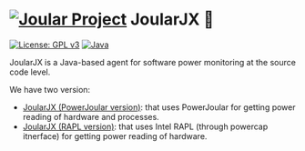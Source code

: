 # [![Joular Project](https://gitlab.com/uploads/-/system/group/avatar/10668049/joular.png?width=64)](https://www.noureddine.org/research/joular/) JoularJX :microscope:

[![License: GPL v3](https://img.shields.io/badge/License-GPLv3-blue)](https://www.gnu.org/licenses/gpl-3.0)
[![Java](https://img.shields.io/badge/Made%20with-Java-orange)](https://openjdk.java.net)

JoularJX is a Java-based agent for software power monitoring at the source code level.

We have two version:
- [JoularJX (PowerJoular version)](./-/tree/joularjx-powerjoular/): that uses PowerJoular for getting power reading of hardware and processes.
- [JoularJX (RAPL version)](./-/tree/joularjx-rapl/): that uses Intel RAPL (through powercap itnerface) for getting power reading of hardware.